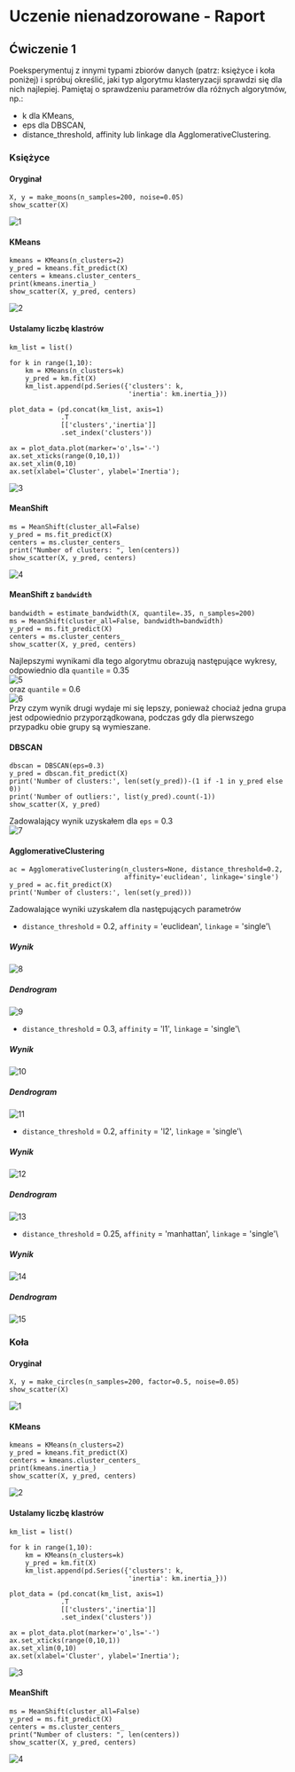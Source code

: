 # Uczenie nienadzorowane - Raport

## Ćwiczenie 1
Poeksperymentuj z innymi typami zbiorów danych (patrz: księżyce i koła poniżej) i spróbuj określić, jaki typ algorytmu klasteryzacji sprawdzi się dla nich najlepiej. Pamiętaj o sprawdzeniu parametrów dla różnych algorytmów, np.:

* k dla KMeans,
* eps dla DBSCAN,
* distance_threshold, affinity lub linkage dla AgglomerativeClustering.

### Księżyce
#### Oryginał
```
X, y = make_moons(n_samples=200, noise=0.05)
show_scatter(X)
```
![1](moon1.png)

#### KMeans
```
kmeans = KMeans(n_clusters=2)
y_pred = kmeans.fit_predict(X)
centers = kmeans.cluster_centers_
print(kmeans.inertia_)
show_scatter(X, y_pred, centers)
```
![2](moon2.png)

#### Ustalamy liczbę klastrów

```
km_list = list()

for k in range(1,10):
    km = KMeans(n_clusters=k)
    y_pred = km.fit(X)
    km_list.append(pd.Series({'clusters': k, 
                              'inertia': km.inertia_}))
```

```
plot_data = (pd.concat(km_list, axis=1)
             .T
             [['clusters','inertia']]
             .set_index('clusters'))

ax = plot_data.plot(marker='o',ls='-')
ax.set_xticks(range(0,10,1))
ax.set_xlim(0,10)
ax.set(xlabel='Cluster', ylabel='Inertia');
```
![3](moon3.png)

#### MeanShift
```
ms = MeanShift(cluster_all=False)
y_pred = ms.fit_predict(X)
centers = ms.cluster_centers_
print("Number of clusters: ", len(centers))
show_scatter(X, y_pred, centers)
```
![4](moon4.png)

#### MeanShift z `bandwidth`

```
bandwidth = estimate_bandwidth(X, quantile=.35, n_samples=200) 
ms = MeanShift(cluster_all=False, bandwidth=bandwidth)
y_pred = ms.fit_predict(X)
centers = ms.cluster_centers_
show_scatter(X, y_pred, centers)
```

Najlepszymi wynikami dla tego algorytmu obrazują następujące wykresy, odpowiednio dla `quantile` = 0.35\
![5](moon5.png)\
oraz `quantile` = 0.6\
![6](moon6.png)\
Przy czym wynik drugi wydaje mi się lepszy, ponieważ chociaż jedna grupa jest odpowiednio przyporządkowana, podczas gdy dla pierwszego przypadku obie grupy są wymieszane.

#### DBSCAN

```
dbscan = DBSCAN(eps=0.3)
y_pred = dbscan.fit_predict(X)
print('Number of clusters:', len(set(y_pred))-(1 if -1 in y_pred else 0))
print('Number of outliers:', list(y_pred).count(-1))
show_scatter(X, y_pred)
```
Zadowalający wynik uzyskałem dla `eps` = 0.3\
![7](moon7.png)

#### AgglomerativeClustering

```
ac = AgglomerativeClustering(n_clusters=None, distance_threshold=0.2, 
                             affinity='euclidean', linkage='single')
y_pred = ac.fit_predict(X)
print('Number of clusters:', len(set(y_pred)))
```
Zadowalające wyniki uzyskałem dla następujących parametrów
* `distance_threshold` = 0.2, `affinity` = 'euclidean', `linkage` = 'single'\
##### Wynik
![8](moon8.png)
##### Dendrogram
![9](moon9.png)

* `distance_threshold` = 0.3, `affinity` = 'l1', `linkage` = 'single'\
##### Wynik
![10](moon10.png)
##### Dendrogram
![11](moon11.png)

* `distance_threshold` = 0.2, `affinity` = 'l2', `linkage` = 'single'\
##### Wynik
![12](moon12.png)
##### Dendrogram
![13](moon13.png)

* `distance_threshold` = 0.25, `affinity` = 'manhattan', `linkage` = 'single'\
##### Wynik
![14](moon14.png)
##### Dendrogram
![15](moon15.png)

### Koła

#### Oryginał
```
X, y = make_circles(n_samples=200, factor=0.5, noise=0.05)
show_scatter(X)
```
![1](circle1.png)

#### KMeans
```
kmeans = KMeans(n_clusters=2)
y_pred = kmeans.fit_predict(X)
centers = kmeans.cluster_centers_
print(kmeans.inertia_)
show_scatter(X, y_pred, centers)
```
![2](circle2.png)

#### Ustalamy liczbę klastrów

```
km_list = list()

for k in range(1,10):
    km = KMeans(n_clusters=k)
    y_pred = km.fit(X)
    km_list.append(pd.Series({'clusters': k, 
                              'inertia': km.inertia_}))
```

```
plot_data = (pd.concat(km_list, axis=1)
             .T
             [['clusters','inertia']]
             .set_index('clusters'))

ax = plot_data.plot(marker='o',ls='-')
ax.set_xticks(range(0,10,1))
ax.set_xlim(0,10)
ax.set(xlabel='Cluster', ylabel='Inertia');
```
![3](circle3.png)

#### MeanShift
```
ms = MeanShift(cluster_all=False)
y_pred = ms.fit_predict(X)
centers = ms.cluster_centers_
print("Number of clusters: ", len(centers))
show_scatter(X, y_pred, centers)
```
![4](circle4.png)
